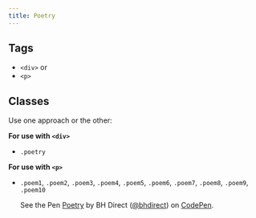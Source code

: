 ```yaml
---
title: Poetry
---
```


## Tags

* `<div>` or
* `<p>`

## Classes

Use one approach or the other:

**For use with `<div>`**
* `.poetry`

**For use with `<p>`**
* `.poem1`, `.poem2`, `.poem3`, `.poem4`, `.poem5`,
  `.poem6`, `.poem7`, `.poem8`, `.poem9`, `.poem10`

  <p data-height="838" data-theme-id="28900" data-slug-hash="63b18efc6351d260d52c404da4c7af26" data-default-tab="html,result" data-user="bhdirect" data-embed-version="2" data-pen-title="Poetry" class="codepen">See the Pen <a href="https://codepen.io/bhdirect/pen/63b18efc6351d260d52c404da4c7af26/">Poetry</a> by BH Direct (<a href="https://codepen.io/bhdirect">@bhdirect</a>) on <a href="https://codepen.io">CodePen</a>.</p>
  <script async src="https://production-assets.codepen.io/assets/embed/ei.js"></script>
